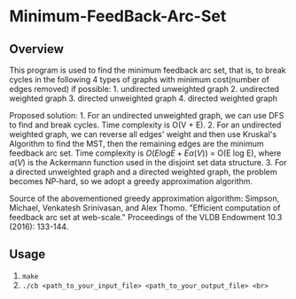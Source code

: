 # Minimum-FeedBack-Arc-Set

## Overview

This program is used to find the minimum feedback arc set, that is, to break cycles in the following 4 types of graphs with minimum cost(number of edges removed) if possible: 
        1. undirected unweighted graph 
        2. undirected weighted graph
        3. directed unweighted graph
        4. directed weighted graph

Proposed solution:
    1. For an undirected unweighted graph, we can use DFS to find and break cycles. Time complexity is O(V + E).
    2. For an undirected weighted graph, we can reverse all edges' weight and then use Kruskal's Algorithm to find the MST, then 
    the remaining edges are the minimum feedback arc set. Time complexity is $O(E log E + E \alpha(V))$ = O(E log E), where $\alpha(V)$ is the Ackermann function used in the disjoint set data structure.
    3. For a directed unweighted graph and a directed weighted graph, the problem becomes NP-hard, so we adopt a greedy approximation algorithm. 
    
Source of the abovementioned greedy approximation algorithm: Simpson, Michael, Venkatesh Srinivasan, and Alex Thomo. "Efficient computation of feedback arc set at web-scale." Proceedings of the VLDB Endowment 10.3 (2016): 133-144.


## Usage

1. `make`
2. `./cb <path_to_your_input_file> <path_to_your_output_file> <br>`
